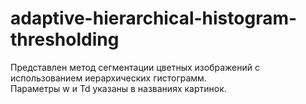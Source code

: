 # adaptive-hierarchical-histogram-thresholding
Представлен метод сегментации цветных изображений с использованием иерархических гистограмм. </br>
Параметры w и Td указаны в названиях картинок.
